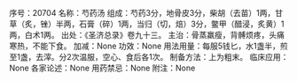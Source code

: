 序号：20704
名称：芍药汤
组成：芍药3分，地骨皮3分，柴胡（去苗）1两，甘草（炙，锉）半两，石膏（碎）1两，当归（切，焙）3分，鳖甲（醋浸，炙黄）1两，白术1两。
出处：《圣济总录》卷九十三。
主治：骨蒸羸瘦，背髆烦疼，头痛寒热，不能下食。
加减：None
功效：None
用法用量：每服5钱匕，水1盏半，煎至1盏，去滓。分2次温服，空心、食后各1次。
制备方法：上为粗末。
临床应用：None
各家论述：None
用药禁忌：None
附注：None
